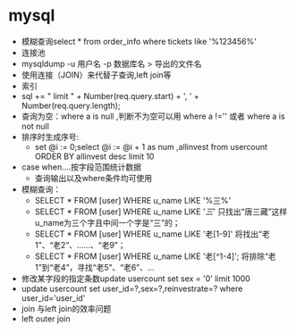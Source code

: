 mysql
======

* 模糊查询select * from order_info where tickets like '%123456%'
* 连接池
* mysqldump -u 用户名 -p 数据库名 > 导出的文件名 
* 使用连接（JOIN）来代替子查询,left join等
* 索引
* sql += " limit " + Number(req.query.start) + ', ' + Number(req.query.length);
* 查询为空：where a is null ,判断不为空可以用 where a !='' 或者 where a is not null
* 排序时生成序号:
    * set @i := 0;select @i := @i + 1 as num ,allinvest from usercount ORDER BY allinvest desc limit 10
* case when....按字段范围统计数据
    * 查询输出以及where条件均可使用
* 模糊查询：
    * SELECT * FROM [user] WHERE u_name LIKE '%三%' 
    * SELECT * FROM [user] WHERE u_name LIKE '_三_' 只找出“唐三藏”这样u_name为三个字且中间一个字是“三”的； 
    * SELECT * FROM [user] WHERE u_name LIKE '老[1-9]' 将找出“老1”、“老2”、……、“老9”；
    * SELECT * FROM [user] WHERE u_name LIKE '老[^1-4]'; 将排除“老1”到“老4”，寻找“老5”、“老6”、…
* 修改某字段的指定条数update usercount set sex = '0' limit 1000
* update usercount set user_id=?,sex=?,reinvestrate=? where user_id='user_id'
* join 与left join的效率问题
* left outer join

